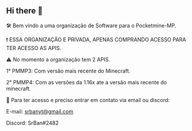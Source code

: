 ## Hi there 👋


🛠️ Bem vindo a uma organização de Software para o Pocketmine-MP.

❗ ESSA ORGANIZAÇÃO E PRIVADA, APENAS COMPRANDO ACESSO PARA TER ACESSO AS APIS.

⚠️ No momento a organização tem 2 APIS.

1° PMMP3: Com versão mais recente do Minecraft.

2° PMMP4: Com as versões da 1.16x ate a versão mais recente do minecraft.

🤖 Para ter acesso e preciso entrar em contato via email ou discord:

E-mail: srbanyt@gmail.com

Discord: SrBan#2482
